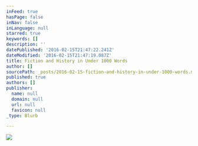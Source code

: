 ```yaml
---
inFeed: true
hasPage: false
inNav: false
inLanguage: null
starred: true
keywords: []
description: ''
datePublished: '2016-02-15T21:47:22.241Z'
dateModified: '2016-02-15T21:47:19.087Z'
title: Fiction and History in Under 1000 Words
author: []
sourcePath: _posts/2016-02-15-fiction-and-history-in-under-1000-words.md
published: true
authors: []
publisher:
  name: null
  domain: null
  url: null
  favicon: null
_type: Blurb

---
```

![](https://the-grid-user-content.s3-us-west-2.amazonaws.com/91fe84d2-a933-4ef1-8a31-e046ead41783.jpg)